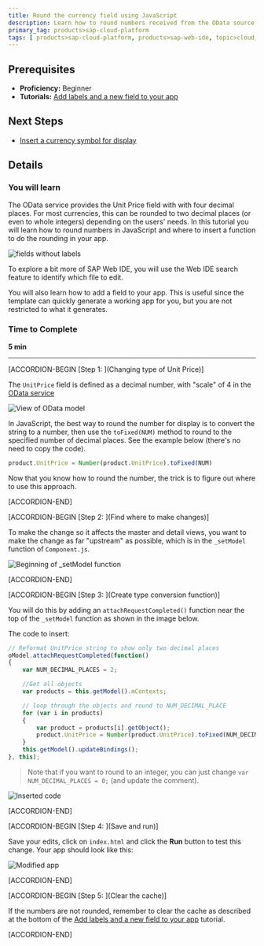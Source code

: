 ```yaml
---
title: Round the currency field using JavaScript
description: Learn how to round numbers received from the OData source using JavaScript.
primary_tag: products>sap-cloud-platform
tags: [ products>sap-cloud-platform, products>sap-web-ide, topic>cloud, topic>html5, topic>mobile, topic>odata, tutorial>beginner ]
---
```


## Prerequisites
- **Proficiency:** Beginner
- **Tutorials:** [Add labels and a new field to your app](https://developers.sap.com/tutorials/hcp-webide-add-labels-field.html)

## Next Steps
- [Insert a currency symbol for display](https://developers.sap.com/tutorials/hcp-webide-insert-currency-symbol.html)

## Details

### You will learn
The OData service provides the Unit Price field with with four decimal places. For most currencies, this can be rounded to two decimal places (or even to whole integers) depending on the users' needs. In this tutorial you will learn how to round numbers in JavaScript and where to insert a function to do the rounding in your app.

![fields without labels](https://raw.githubusercontent.com/SAPDocuments/Tutorials/master/tutorials/hcp-webide-round-currency/mob2-2_0.png)

To explore a bit more of SAP Web IDE, you will use the Web IDE search feature to identify which file to edit.

You will also learn how to add a field to your app. This is useful since the template can quickly generate a working app for you, but you are not restricted to what it generates.

### Time to Complete
**5 min**

---


[ACCORDION-BEGIN [Step 1: ](Changing type of Unit Price)]

The `UnitPrice` field is defined as a decimal number, with "scale" of 4 in the [OData service](http://services.odata.org/V2/Northwind/Northwind.svc/$metadata)

![View of OData model](https://raw.githubusercontent.com/SAPDocuments/Tutorials/master/tutorials/hcp-webide-round-currency/mob2-2_1.png)


In JavaScript, the best way to round the number for display is to convert the string to a number, then use the `toFixed(NUM)` method to round to the specified number of decimal places. See the example below (there's no need to copy the code).

```javascript
product.UnitPrice = Number(product.UnitPrice).toFixed(NUM)
```

Now that you know how to round the number, the trick is to figure out where to use this approach.


[ACCORDION-END]

[ACCORDION-BEGIN [Step 2: ](Find where to make changes)]

To make the change so it affects the master and detail views, you want to make the change as far "upstream" as possible, which is in the `_setModel` function of `Component.js`.

![Beginning of `_setModel` function](https://raw.githubusercontent.com/SAPDocuments/Tutorials/master/tutorials/hcp-webide-round-currency/mob2-2_3.png)


[ACCORDION-END]

[ACCORDION-BEGIN [Step 3: ](Create type conversion function)]

You will do this by adding an `attachRequestCompleted()` function near the top of the `_setModel` function as shown in the image below.

The code to insert:

```javascript
// Reformat UnitPrice string to show only two decimal places
oModel.attachRequestCompleted(function()
{
    var NUM_DECIMAL_PLACES = 2;

    //Get all objects
    var products = this.getModel().mContexts;

    // loop through the objects and round to NUM_DECIMAL_PLACE
    for (var i in products)
    {
        var product = products[i].getObject();
        product.UnitPrice = Number(product.UnitPrice).toFixed(NUM_DECIMAL_PLACES);
    }
    this.getModel().updateBindings();
}, this);
```
>Note that if you want to round to an integer, you can just change  `var NUM_DECIMAL_PLACES = 0;` (and update the comment).

![Inserted code](https://raw.githubusercontent.com/SAPDocuments/Tutorials/master/tutorials/hcp-webide-round-currency/mob2-2_4.png)


[ACCORDION-END]

[ACCORDION-BEGIN [Step 4: ](Save and run)]

Save your edits, click on `index.html` and click the **Run** button to test this change. Your app should look like this:

![Modified app](https://raw.githubusercontent.com/SAPDocuments/Tutorials/master/tutorials/hcp-webide-round-currency/mob2-2_5.png)


[ACCORDION-END]

[ACCORDION-BEGIN [Step 5: ](Clear the cache)]

If the numbers are not rounded, remember to clear the cache as described at the bottom of the [Add labels and a new field to your app](https://developers.sap.com/tutorials/hcp-webide-add-labels-field.html) tutorial.


[ACCORDION-END]

